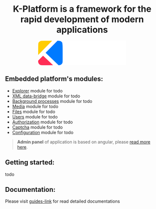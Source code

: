 <h1 style="padding: 0; text-align: center">
    K-Platform is a framework for the rapid development of modern applications
</h1>
<p style="padding: 0; text-align: center">
    <img src="guide/logo-big.svg" alt="logo" height="80px"/>
</p>

## Embedded platform's modules:

- [Explorer](url) module for todo
- [XML data-bridge](url) module for todo
- [Background processes](url) module for todo
- [Media](url) module for todo
- [Files](url) module for todo
- [Users](url) module for todo
- [Authorization](url) module for todo
- [Captcha](url) module for todo
- [Configuration](url) module for todo

> **Admin panel** of application is based on angular,
> please [read more here](https://github.com/alexander-kiriliuk/k-platform-client).


## Getting started:

todo 

## Documentation:

Please visit [guides-link](url) for read detailed documentations
